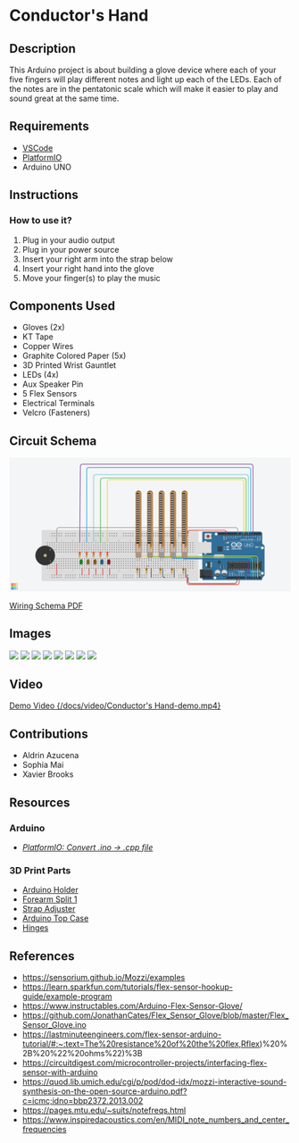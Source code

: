 # Conductor's Hand

## Description
This Arduino project is about building a glove device where each of your five fingers will play different notes and light up each of the LEDs. Each of the notes are in the pentatonic scale which will make it easier to play and sound great at the same time.

## Requirements
- [VSCode](https://code.visualstudio.com/)
- [PlatformIO](https://docs.platformio.org/en/latest/integration/ide/vscode.html#ide-vscode)
- Arduino UNO

## Instructions
### How to use it?
1. Plug in your audio output
2. Plug in your power source
3. Insert your right arm into the strap below
4. Insert your right hand into the glove
5. Move your finger(s) to play the music

## Components Used
- Gloves (2x)
- KT Tape
- Copper Wires
- Graphite Colored Paper (5x)
- 3D Printed Wrist Gauntlet
- LEDs (4x)
- Aux Speaker Pin
- 5 Flex Sensors
- Electrical Terminals
- Velcro (Fasteners)
## Circuit Schema
![conductors-hand](./docs/diagrams/Conductor's%20Hand.png)

[Wiring Schema PDF](./docs/schema/Conductor's%20Hand.pdf)

## Images 

![](./docs/images/DSC_0095.JPG)
![](./docs/images/DSC_0096.JPG)
![](./docs/images/DSC_0097.JPG)
![](./docs/images/DSC_0098.JPG)
![](./docs/images/DSC_0099.JPG)
![](./docs/images/DSC_0100.JPG)
![](./docs/images/DSC_0101.JPG)
![](./docs/images/DSC_0102.JPG)

## Video
[Demo Video {/docs/video/Conductor's Hand-demo.mp4}](./docs/video/Conductor's%20Hand-demo.mp4)

## Contributions
- Aldrin Azucena
- Sophia Mai
- Xavier Brooks

## Resources

### Arduino
  - [*PlatformIO: Convert .ino -> .cpp file*](https://docs.platformio.org/en/latest/faq/ino-to-cpp.html)

### 3D Print Parts
  - [Arduino Holder](https://www.thingiverse.com/thing:1252601)
  - [Forearm Split 1](https://www.thingiverse.com/thing:3613626/files)
  - [Strap Adjuster](https://www.thingiverse.com/thing:1777669)
  - [Arduino Top Case](https://www.thingiverse.com/thing:994827/files)
  - [Hinges](https://www.thingiverse.com/thing:4924410)

## References
- https://sensorium.github.io/Mozzi/examples
- https://learn.sparkfun.com/tutorials/flex-sensor-hookup-guide/example-program
- https://www.instructables.com/Arduino-Flex-Sensor-Glove/
- https://github.com/JonathanCates/Flex_Sensor_Glove/blob/master/Flex_Sensor_Glove.ino
- https://lastminuteengineers.com/flex-sensor-arduino-tutorial/#:~:text=The%20resistance%20of%20the%20flex,Rflex)%20%2B%20%22%20ohms%22)%3B
- https://circuitdigest.com/microcontroller-projects/interfacing-flex-sensor-with-arduino
- https://quod.lib.umich.edu/cgi/p/pod/dod-idx/mozzi-interactive-sound-synthesis-on-the-open-source-arduino.pdf?c=icmc;idno=bbp2372.2013.002
- https://pages.mtu.edu/~suits/notefreqs.html
- https://www.inspiredacoustics.com/en/MIDI_note_numbers_and_center_frequencies
